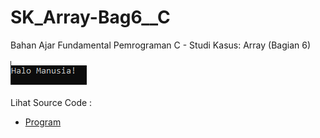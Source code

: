 # SK_Array-Bag6__C
Bahan Ajar Fundamental Pemrograman C - Studi Kasus: Array (Bagian 6)<br><br>
<img src="https://github.com/RizkyKhapidsyah/SK_Array-Bag6__C/blob/master/SK_Array-Bag6__C/Result/001.PNG"><br><br>
Lihat Source Code : <br>
- <a href="https://github.com/RizkyKhapidsyah/SK_Array-Bag6__C/blob/master/SK_Array-Bag6__C/Source.c">Program</a>

